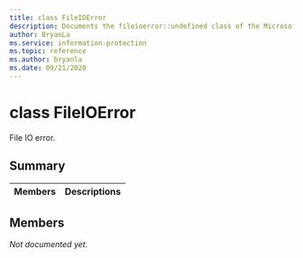 ```yaml
---
title: class FileIOError 
description: Documents the fileioerror::undefined class of the Microsoft Information Protection (MIP) SDK.
author: BryanLa
ms.service: information-protection
ms.topic: reference
ms.author: bryanla
ms.date: 09/21/2020
---
```


# class FileIOError 
File IO error.
  
## Summary
 Members                        | Descriptions                                
--------------------------------|---------------------------------------------
  
## Members
_Not documented yet._
